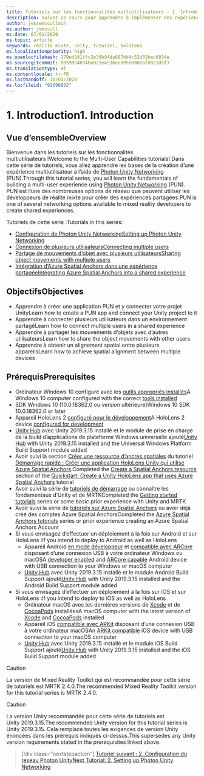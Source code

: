 ```yaml
---
title: Tutoriels sur les fonctionnalités multiutilisateurs - 1. Introduction
description: Suivez ce cours pour apprendre à implémenter des expériences partagées multi-utilisateurs dans une application HoloLens 2.
author: jessemcculloch
ms.author: jemccull
ms.date: 07/01/2020
ms.topic: article
keywords: réalité mixte, unity, tutoriel, hololens
ms.localizationpriority: high
ms.openlocfilehash: 179ed341ffc2e34b94da887dd4c52d33bec6834e
ms.sourcegitcommit: 09599b4034be825e4536eeb9566968afd021d5f3
ms.translationtype: HT
ms.contentlocale: fr-FR
ms.lasthandoff: 10/03/2020
ms.locfileid: "91698802"
---
```

# <a name="1-introduction"></a><span data-ttu-id="87f60-105">1. Introduction</span><span class="sxs-lookup"><span data-stu-id="87f60-105">1. Introduction</span></span>

## <a name="overview"></a><span data-ttu-id="87f60-106">Vue d’ensemble</span><span class="sxs-lookup"><span data-stu-id="87f60-106">Overview</span></span>

<span data-ttu-id="87f60-107">Bienvenue dans les tutoriels sur les fonctionnalités multiutilisateurs !</span><span class="sxs-lookup"><span data-stu-id="87f60-107">Welcome to the Multi-User Capabilities tutorials!</span></span> <span data-ttu-id="87f60-108">Dans cette série de tutoriels, vous allez apprendre les bases de la création d’une expérience multiutilisateur à l’aide de <a href="https://www.photonengine.com/PUN" target="_blank">Photon Unity Networking</a> (PUN).</span><span class="sxs-lookup"><span data-stu-id="87f60-108">Through this tutorial series, you will learn the fundamentals of building a multi-user experience using <a href="https://www.photonengine.com/PUN" target="_blank">Photon Unity Networking</a> (PUN).</span></span> <span data-ttu-id="87f60-109">PUN est l’une des nombreuses options de réseau que peuvent utiliser les développeurs de réalité mixte pour créer des expériences partagées.</span><span class="sxs-lookup"><span data-stu-id="87f60-109">PUN is one of several networking options available to mixed reality developers to create shared experiences.</span></span>

<span data-ttu-id="87f60-110">Tutoriels de cette série :</span><span class="sxs-lookup"><span data-stu-id="87f60-110">Tutorials in this series:</span></span>

* [<span data-ttu-id="87f60-111">Configuration de Photon Unity Networking</span><span class="sxs-lookup"><span data-stu-id="87f60-111">Setting up Photon Unity Networking</span></span>](mr-learning-sharing-02.md)
* [<span data-ttu-id="87f60-112">Connexion de plusieurs utilisateurs</span><span class="sxs-lookup"><span data-stu-id="87f60-112">Connecting multiple users</span></span>](mr-learning-sharing-03.md)
* [<span data-ttu-id="87f60-113">Partage de mouvements d’objet avec plusieurs utilisateurs</span><span class="sxs-lookup"><span data-stu-id="87f60-113">Sharing object movements with multiple users</span></span>](mr-learning-sharing-04.md)
* [<span data-ttu-id="87f60-114">Intégration d’Azure Spatial Anchors dans une expérience partagée</span><span class="sxs-lookup"><span data-stu-id="87f60-114">Integrating Azure Spatial Anchors into a shared experience</span></span>](mr-learning-sharing-05.md)

## <a name="objectives"></a><span data-ttu-id="87f60-115">Objectifs</span><span class="sxs-lookup"><span data-stu-id="87f60-115">Objectives</span></span>

* <span data-ttu-id="87f60-116">Apprendre à créer une application PUN et y connecter votre projet Unity</span><span class="sxs-lookup"><span data-stu-id="87f60-116">Learn how to create a PUN app and connect your Unity project to it</span></span>
* <span data-ttu-id="87f60-117">Apprendre à connecter plusieurs utilisateurs dans un environnement partagé</span><span class="sxs-lookup"><span data-stu-id="87f60-117">Learn how to connect multiple users in a shared experience</span></span>
* <span data-ttu-id="87f60-118">Apprendre à partager les mouvements d’objets avec d’autres utilisateurs</span><span class="sxs-lookup"><span data-stu-id="87f60-118">Learn how to share the object movements with other users</span></span>
* <span data-ttu-id="87f60-119">Apprendre à obtenir un alignement spatial entre plusieurs appareils</span><span class="sxs-lookup"><span data-stu-id="87f60-119">Learn how to achieve spatial alignment between multiple devices</span></span>

## <a name="prerequisites"></a><span data-ttu-id="87f60-120">Prérequis</span><span class="sxs-lookup"><span data-stu-id="87f60-120">Prerequisites</span></span>

* <span data-ttu-id="87f60-121">Ordinateur Windows 10 configuré avec les [outils appropriés installés](../../install-the-tools.md)</span><span class="sxs-lookup"><span data-stu-id="87f60-121">A Windows 10 computer configured with the correct [tools installed](../../install-the-tools.md)</span></span>
* <span data-ttu-id="87f60-122">SDK Windows 10 (10.0.18362.0 ou version ultérieure)</span><span class="sxs-lookup"><span data-stu-id="87f60-122">Windows 10 SDK 10.0.18362.0 or later</span></span>
* <span data-ttu-id="87f60-123">Appareil HoloLens 2 [configuré pour le développement](../../platform-capabilities-and-apis/using-visual-studio.md#enabling-developer-mode)</span><span class="sxs-lookup"><span data-stu-id="87f60-123">A HoloLens 2 device [configured for development](../../platform-capabilities-and-apis/using-visual-studio.md#enabling-developer-mode)</span></span>
* <span data-ttu-id="87f60-124"><a href="https://docs.unity3d.com/Manual/GettingStartedInstallingHub.html" target="_blank">Unity Hub</a> avec Unity 2019.3.15 installé et le module de prise en charge de la build d’applications de plateforme Windows universelle ajouté</span><span class="sxs-lookup"><span data-stu-id="87f60-124"><a href="https://docs.unity3d.com/Manual/GettingStartedInstallingHub.html" target="_blank">Unity Hub</a> with Unity 2019.3.15 installed and the Universal Windows Platform Build Support module added</span></span>
* <span data-ttu-id="87f60-125">Avoir suivi la section [Créer une ressource d’ancres spatiales](https://docs.microsoft.com/azure/spatial-anchors/quickstarts/get-started-unity-hololens#create-a-spatial-anchors-resource) du tutoriel [Démarrage rapide : Créer une application HoloLens Unity qui utilise Azure Spatial Anchors](https://docs.microsoft.com/azure/spatial-anchors/quickstarts/get-started-unity-hololens).</span><span class="sxs-lookup"><span data-stu-id="87f60-125">Completed the [Create a Spatial Anchors resource](https://docs.microsoft.com/azure/spatial-anchors/quickstarts/get-started-unity-hololens#create-a-spatial-anchors-resource) section of the [Quickstart: Create a Unity HoloLens app that uses Azure Spatial Anchors](https://docs.microsoft.com/azure/spatial-anchors/quickstarts/get-started-unity-hololens) tutorial</span></span>
* <span data-ttu-id="87f60-126">Avoir suivi la série de [tutoriels de démarrage](mr-learning-base-01.md) ou connaître les fondamentaux d’Unity et de MRTK</span><span class="sxs-lookup"><span data-stu-id="87f60-126">Completed the [Getting started tutorials](mr-learning-base-01.md) series or some basic prior experience with Unity and MRTK</span></span>
* <span data-ttu-id="87f60-127">Avoir suivi la série de [tutoriels sur Azure Spatial Anchors](mr-learning-asa-01.md) ou avoir déjà créé des comptes Azure Spatial Anchors</span><span class="sxs-lookup"><span data-stu-id="87f60-127">Completed the [Azure Spatial Anchors tutorials](mr-learning-asa-01.md) series or prior experience creating an Azure Spatial Anchors Account</span></span>
* <span data-ttu-id="87f60-128">Si vous envisagez d’effectuer un déploiement à la fois sur Android et sur HoloLens :</span><span class="sxs-lookup"><span data-stu-id="87f60-128">If you intend to deploy to Android as well as HoloLens</span></span>
  * <span data-ttu-id="87f60-129">Appareil Android <a href="https://developer.android.com/studio/debug/dev-options" target="_blank">en mode développeur</a> et <a href="https://developers.google.com/ar/discover/supported-devices" target="_blank">compatible avec ARCore</a> disposant d’une connexion USB à votre ordinateur Windows ou macOS</span><span class="sxs-lookup"><span data-stu-id="87f60-129">A <a href="https://developer.android.com/studio/debug/dev-options" target="_blank">developer enabled</a> and <a href="https://developers.google.com/ar/discover/supported-devices" target="_blank">ARCore capable</a> Android device with USB connection to your Windows or macOS computer</span></span>
  * <span data-ttu-id="87f60-130"><a href="https://docs.unity3d.com/Manual/GettingStartedInstallingHub.html" target="_blank">Unity Hub</a> avec Unity 2019.3.15 installé et le module Android Build Support ajouté</span><span class="sxs-lookup"><span data-stu-id="87f60-130"><a href="https://docs.unity3d.com/Manual/GettingStartedInstallingHub.html" target="_blank">Unity Hub</a> with Unity 2019.3.15 installed and the Android Build Support module added</span></span>
* <span data-ttu-id="87f60-131">Si vous envisagez d’effectuer un déploiement à la fois sur iOS et sur HoloLens :</span><span class="sxs-lookup"><span data-stu-id="87f60-131">If you intend to deploy to iOS as well as HoloLens</span></span>
  * <span data-ttu-id="87f60-132">Ordinateur macOS avec les dernières versions de <a href="https://geo.itunes.apple.com/us/app/xcode/id497799835?mt=12" target="_blank">Xcode</a> et de <a href="https://cocoapods.org" target="_blank">CocoaPods</a> installées</span><span class="sxs-lookup"><span data-stu-id="87f60-132">A macOS computer with the latest version of <a href="https://geo.itunes.apple.com/us/app/xcode/id497799835?mt=12" target="_blank">Xcode</a> and <a href="https://cocoapods.org" target="_blank">CocoaPods</a> installed</span></span>
  * <span data-ttu-id="87f60-133">Appareil iOS <a href="https://developer.apple.com/documentation/arkit/verifying_device_support_and_user_permission" target="_blank">compatible avec ARKit</a> disposant d’une connexion USB à votre ordinateur macOS</span><span class="sxs-lookup"><span data-stu-id="87f60-133">An <a href="https://developer.apple.com/documentation/arkit/verifying_device_support_and_user_permission" target="_blank">ARKit compatible</a> iOS device with USB connection to your macOS computer</span></span>
  * <span data-ttu-id="87f60-134"><a href="https://docs.unity3d.com/Manual/GettingStartedInstallingHub.html" target="_blank">Unity Hub</a> avec Unity 2019.3.15 installé et le module iOS Build Support ajouté</span><span class="sxs-lookup"><span data-stu-id="87f60-134"><a href="https://docs.unity3d.com/Manual/GettingStartedInstallingHub.html" target="_blank">Unity Hub</a> with Unity 2019.3.15 installed and the iOS Build Support module added</span></span>

> [!CAUTION]
> <span data-ttu-id="87f60-135">La version de Mixed Reality Toolkit qui est recommandée pour cette série de tutoriels est MRTK 2.4.0.</span><span class="sxs-lookup"><span data-stu-id="87f60-135">The recommended Mixed Reality Toolkit version for this tutorial series is MRTK 2.4.0.</span></span>

> [!CAUTION]
> <span data-ttu-id="87f60-136">La version Unity recommandée pour cette série de tutoriels est Unity 2019.3.15.</span><span class="sxs-lookup"><span data-stu-id="87f60-136">The recommended Unity version for this tutorial series is Unity 2019.3.15.</span></span> <span data-ttu-id="87f60-137">Cela remplace toutes les exigences de version Unity énoncées dans les prérequis indiqués ci-dessus.</span><span class="sxs-lookup"><span data-stu-id="87f60-137">This supersedes any Unity version requirements stated in the prerequisites linked above.</span></span>

> [!div class="nextstepaction"]
> [<span data-ttu-id="87f60-138">Tutoriel suivant : 2. Configuration du réseau Photon Unity</span><span class="sxs-lookup"><span data-stu-id="87f60-138">Next Tutorial: 2. Setting up Photon Unity Networking</span></span>](mr-learning-sharing-02.md)
